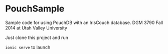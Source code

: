 PouchSample
===========

Sample code for using PouchDB with an IrisCouch database.  DGM 3790 Fall 2014 at Utah Valley University

Just clone this project and run

```ionic serve``` to launch
